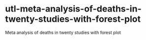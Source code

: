 # utl-meta-analysis-of-deaths-in-twenty-studies-with-forest-plot
Meta analysis of deaths in twenty studies with forest plot
